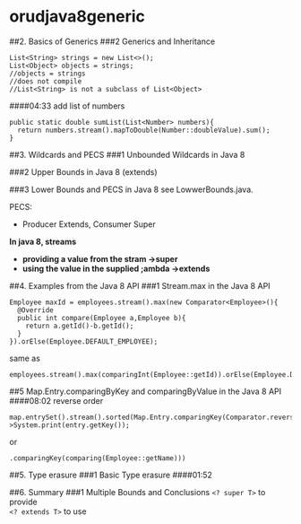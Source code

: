 # orudjava8generic
##2. Basics of Generics
###2 Generics and Inheritance
```
List<String> strings = new List<>();
List<Object> objects = strings;
//objects = strings 
//does not compile
//List<String> is not a subclass of List<Object>
```
####04:33
add list of numbers
```
public static double sumList(List<Number> numbers){
  return numbers.stream().mapToDouble(Number::doubleValue).sum();
}
```
##3. Wildcards and PECS
###1 Unbounded Wildcards in Java 8


###2 Upper Bounds in Java 8 (extends)


###3 Lower Bounds and PECS in Java 8
see LowwerBounds.java.  

PECS:
- Producer Extends, Consumer Super

__In java 8, streams__
- __providing a value from the stram ->super__
- __using the value in the supplied ;ambda ->extends__





##4. Examples from the Java 8 API
###1 Stream.max in the Java 8 API
```
Employee maxId = employees.stream().max(new Comparator<Employee>(){
  @Override
  public int compare(Employee a,Employee b){
    return a.getId()-b.getId();
  }
}).orElse(Employee.DEFAULT_EMPLOYEE);
```
same as
```
employees.stream().max(comparingInt(Employee::getId)).orElse(Employee.DEFAULT_EMPLOYEE);
```




##5 Map.Entry.comparingByKey and comparingByValue in the Java 8 API
####08:02 reverse order
```
map.entrySet().stream().sorted(Map.Entry.comparingKey(Comparator.reverseOrder())).forEach(entry->System.print(entry.getKey());
```
or
```
.comparingKey(comparing(Employee::getName)))
```







##5. Type erasure
###1 Basic Type erasure
####01:52

##6. Summary
###1 Multiple Bounds and Conclusions
```<? super T>``` to provide  
```<? extends T>``` to use
